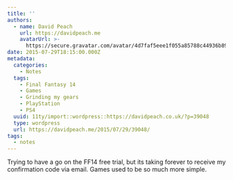 ```yaml
---
title: ''
authors:
  - name: David Peach
    url: https://davidpeach.me
    avatarUrl: >-
      https://secure.gravatar.com/avatar/4d7faf5eee1f055a85788c44936b8995eaab6dfb004e7854ec747ccb272e91ee?s=96&d=mm&r=g
date: 2015-07-29T18:15:00.000Z
metadata:
  categories:
    - Notes
  tags:
    - Final Fantasy 14
    - Games
    - Grinding my gears
    - PlayStation
    - PS4
  uuid: 11ty/import::wordpress::https://davidpeach.co.uk/?p=39048
  type: wordpress
  url: https://davidpeach.me/2015/07/29/39048/
tags:
  - notes
---
```

Trying to have a go on the FF14 free trial, but its taking forever to receive my confirmation code via email. Games used to be so much more simple.